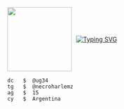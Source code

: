 <div style="display: flex; align-items: center;">
    <img src="https://lastfm.freetls.fastly.net/i/u/avatar170s/e2319c22ebe41263c1d23fd49c467a7c.png" width="147" style="margin-right: 10px;"/>
    <a href="https://guns.lol/ug3r">
        <img src="https://readme-typing-svg.herokuapp.com?font=Fira+Code&pause=1000&color=F70000&width=435&lines=fraud.lol%2Fug3r" alt="Typing SVG"/>
    </a>
</div>

```
dc   $  @ug34
tg   $  @necroharlemz
ag   $  15
cy   $  Argentina
```
